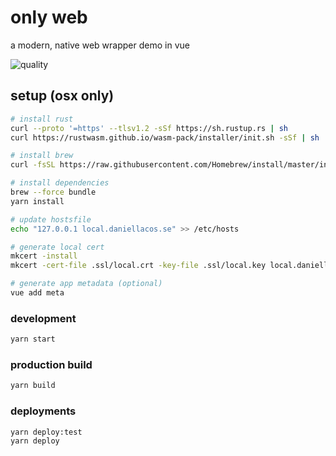 # only web

a modern, native web wrapper demo in vue

![quality](https://img.shields.io/badge/code%20quality-low-red)

## setup (osx only)

```sh
# install rust
curl --proto '=https' --tlsv1.2 -sSf https://sh.rustup.rs | sh
curl https://rustwasm.github.io/wasm-pack/installer/init.sh -sSf | sh

# install brew
curl -fsSL https://raw.githubusercontent.com/Homebrew/install/master/install.sh | sh

# install dependencies
brew --force bundle
yarn install

# update hostsfile
echo "127.0.0.1 local.daniellacos.se" >> /etc/hosts

# generate local cert
mkcert -install
mkcert -cert-file .ssl/local.crt -key-file .ssl/local.key local.daniellacos.se localhost 127.0.0.1 ::1

# generate app metadata (optional)
vue add meta
```

### development

```sh
yarn start
```

### production build

```sh
yarn build
```

### deployments

```sh
yarn deploy:test
yarn deploy
```
